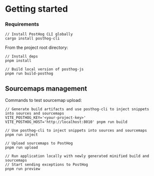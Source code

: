 # Getting started

### Requirements

```shell
// Install PostHog CLI globally
cargo install posthog-cli
```

From the project root directory:
```shell
// Install deps
pnpm install

// Build local version of posthog-js
pnpm run build-posthog
```

## Sourcemaps management

Commands to test sourcemap upload:
```shell
// Generate build artifacts and use posthog-cli to inject snippets into sources and sourcemaps
VITE_POSTHOG_KEY='<your-project-key>' VITE_POSTHOG_HOST='http://localhost:8010' pnpm run build

// Use posthog-cli to inject snippets into sources and sourcemaps
pnpm run inject

// Upload sourcemaps to PostHog
pnpm run upload

// Run application locally with newly generated minified build and sourcemaps
// Start sending exceptions to PostHog
pnpm run preview
```
